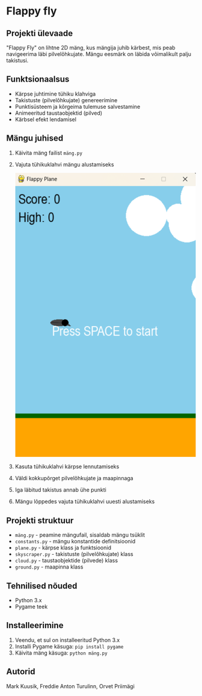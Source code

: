 # Flappy fly

## Projekti ülevaade
"Flappy Fly" on lihtne 2D mäng, kus mängija juhib kärbest, mis peab navigeerima läbi pilvelõhkujate. Mängu eesmärk on läbida võimalikult palju takistusi.

## Funktsionaalsus
- Kärpse juhtimine tühiku klahviga
- Takistuste (pilvelõhkujate) genereerimine
- Punktisüsteem ja kõrgeima tulemuse salvestamine
- Animeeritud taustaobjektid (pilved)
- Kärbsel efekt lendamisel

## Mängu juhised
1. Käivita mäng failist `mäng.py`
2. Vajuta tühikuklahvi mängu alustamiseks
   
   ![start](https://github.com/markwiz/TEAM3/blob/main/start.png)
4. Kasuta tühikuklahvi kärpse lennutamiseks
5. Väldi kokkupõrget pilvelõhkujate ja maapinnaga
6. Iga läbitud takistus annab ühe punkti
7. Mängu lõppedes vajuta tühikuklahvi uuesti alustamiseks

## Projekti struktuur
- `mäng.py` - peamine mängufail, sisaldab mängu tsüklit
- `constants.py` - mängu konstantide definitsioonid
- `plane.py` - kärpse klass ja funktsioonid
- `skyscraper.py` - takistuste (pilvelõhkujate) klass
- `cloud.py` - taustaobjektide (pilvede) klass
- `ground.py` - maapinna klass

## Tehnilised nõuded
- Python 3.x
- Pygame teek

## Installeerimine
1. Veendu, et sul on installeeritud Python 3.x
2. Installi Pygame käsuga: `pip install pygame`
3. Käivita mäng käsuga: `python mäng.py`

## Autorid
Mark Kuusik, Freddie Anton Turulinn, Orvet Priimägi
